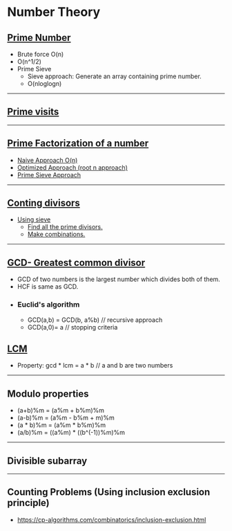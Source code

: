 # Number Theory

## <a href="https://github.com/sanya2508/Abstract/blob/master/Number%20Theory/prime_number_sieve.cpp">Prime Number</a>
 * Brute force O(n)
 * O(n^1/2)
 * Prime Sieve
    * Sieve approach: Generate an array containing prime number.
    * O(nloglogn)
    

<hr/>

## <a href="https://github.com/sanya2508/Abstract/blob/master/Number%20Theory/prime_visits.cpp">Prime visits
<hr/>

## Prime Factorization of a number
 * Naive Approach O(n)
 * Optimized Approach (root n approach)
 * Prime Sieve Approach 

<hr/>

## Conting divisors
 * Using sieve
    * Find all the prime divisors.
    * Make combinations.

<hr/>

## <a href="https://github.com/sanya2508/Abstract/blob/master/Number%20Theory/gcd.cpp">GCD- Greatest common divisor</a>
 * GCD of two numbers is the largest number which divides both of them.
 * HCF is same as GCD.
 * ### Euclid's algorithm
     * GCD(a,b) = GCD(b, a%b)   // recursive approach
     * GCD(a,0)= a             // stopping criteria

## <a href="https://github.com/sanya2508/Abstract/blob/master/Number%20Theory/lcm.cpp">LCM</a>
 * Property: gcd * lcm = a * b           // a and b are two numbers
     

<hr/>

## Modulo properties
 * (a+b)%m = (a%m + b%m)%m
 * (a-b)%m = (a%m - b%m + m)%m
 * (a * b)%m = (a%m * b%m)%m
 * (a/b)%m = ((a%m) * ((b^(-1))%m)%m

<hr/>

## Divisible subarray

<hr/>

## Counting Problems (Using inclusion exclusion principle)
  * https://cp-algorithms.com/combinatorics/inclusion-exclusion.html
  
